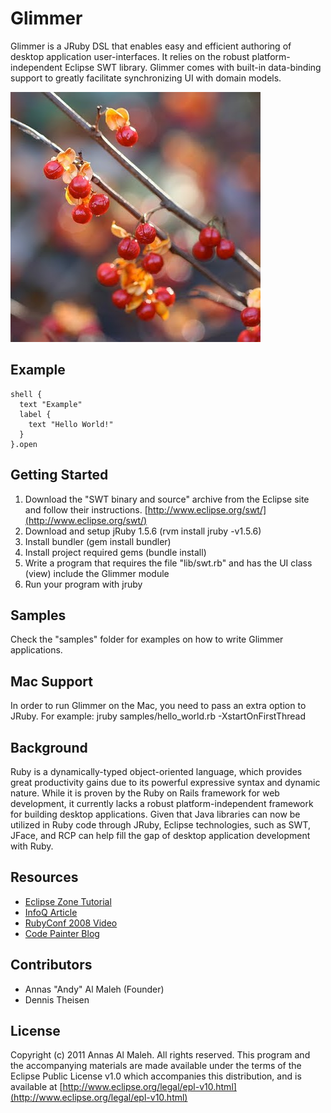 Glimmer
===
Glimmer is a JRuby DSL that enables easy and efficient authoring of desktop application user-interfaces. It relies on the robust platform-independent Eclipse SWT library. Glimmer comes with built-in data-binding support to greatly facilitate synchronizing UI with domain models.

![Glimmer](https://github.com/AndyObtiva/glimmer/raw/master/images/Bitter-sweet.jpg)

Example
---
    shell {
      text "Example"
      label {
        text "Hello World!"
      }
    }.open

Getting Started
---
1. Download the "SWT binary and source" archive from the Eclipse site and follow their instructions.
   [http://www.eclipse.org/swt/](http://www.eclipse.org/swt/)
2. Download and setup jRuby 1.5.6 (rvm install jruby -v1.5.6)
3. Install bundler (gem install bundler)
4. Install project required gems (bundle install)
5. Write a program that requires the file "lib/swt.rb" and has the UI class (view) include the Glimmer module
6. Run your program with jruby

Samples
---
Check the "samples" folder for examples on how to write Glimmer applications.

Mac Support
---
In order to run Glimmer on the Mac, you need to pass an extra option to JRuby. For example:
jruby samples/hello_world.rb -XstartOnFirstThread

Background
---
Ruby is a dynamically-typed object-oriented language, which provides great productivity gains due to its powerful expressive syntax and dynamic nature. While it is proven by the Ruby on Rails framework for web development, it currently lacks a robust platform-independent framework for building desktop applications. Given that Java libraries can now be utilized in Ruby code through JRuby, Eclipse technologies, such as SWT, JFace, and RCP can help fill the gap of desktop application development with Ruby.

Resources
---
* [Eclipse Zone Tutorial](http://eclipse.dzone.com/articles/an-introduction-glimmer)
* [InfoQ Article](http://www.infoq.com/news/2008/02/glimmer-jruby-swt)
* [RubyConf 2008 Video](http://rubyconf2008.confreaks.com/desktop-development-with-glimmer.html)
* [Code Painter Blog](http://andymaleh.blogspot.com/search/label/Glimmer)

Contributors
---
* Annas "Andy" Al Maleh (Founder)
* Dennis Theisen

License
---
Copyright (c) 2011 Annas Al Maleh.
All rights reserved. This program and the accompanying materials
are made available under the terms of the Eclipse Public License v1.0
which accompanies this distribution, and is available at
[http://www.eclipse.org/legal/epl-v10.html](http://www.eclipse.org/legal/epl-v10.html)
